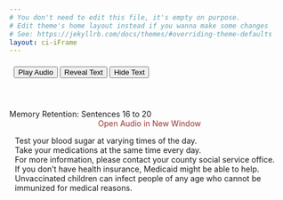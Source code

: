 ```yaml
---
# You don't need to edit this file, it's empty on purpose.
# Edit theme's home layout instead if you wanna make some changes
# See: https://jekyllrb.com/docs/themes/#overriding-theme-defaults
layout: ci-iFrame
---
```


<header class="MRE-header">
<div style="margin: auto; text-align: left; padding-top: .5em;">
&nbsp;
<audio id="EC04"><source src="/assets/audio/mr-group04.mp3"></source></audio>
<input class="MRE-button-audio" type="button" onclick="document.getElementById('EC04').play()" value="Play Audio">
<button class="MRE-button" type="button" onclick="textReveal01()">Reveal Text</button>
<button class="MRE-button" type="button" onclick="textHide01()">Hide Text</button>
</div>
</header>

<div class="MRE-Content-Header">Memory Retention: Sentences 16 to 20</div>
<div class="center-it" style="text-align: center;"><a style="color: #933; text-decoration: none;" href="/assets/audio/Parkinsons.mp3" target="_audio">Open Audio in New Window</a></div> 		
<div id="changeFontColor">
<p class="MRE-Content" style="padding-left: 10px; padding-right: 15px;">Test your blood sugar at varying times of the day.<br />
Take your medications at the same time every day.<br />
For more information, please contact your county social service office.<br />
If you don’t have health insurance, Medicaid might be able to help.<br />
Unvaccinated children can infect people of any age who cannot be immunized for medical reasons.</p>
</div>